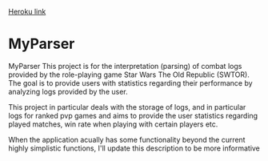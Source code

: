 [Heroku link](https://vast-refuge-33676.herokuapp.com/)

# MyParser
MyParser This project is for the interpretation (parsing) of combat logs provided by the role-playing game Star Wars The Old Republic (SWTOR). The goal is to provide users with statistics regarding their performance by analyzing logs provided by the user.

This project in particular deals with the storage of logs, and in particular logs for ranked pvp games and aims to provide the user statistics regarding played matches, win rate when playing with certain players etc.

When the application acually has some functionality beyond the current highly simplistic functions, I'll update this description to be more informative


